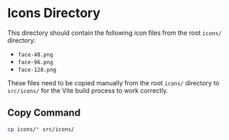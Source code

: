 # Icons Directory

This directory should contain the following icon files from the root `icons/` directory:

- `face-48.png`
- `face-96.png`
- `face-128.png`

These files need to be copied manually from the root `icons/` directory to `src/icons/` for the Vite build process to work correctly.

## Copy Command
```bash
cp icons/* src/icons/
```